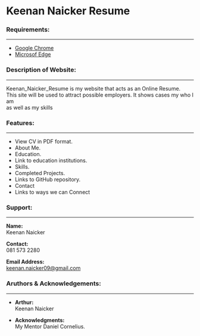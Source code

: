 
# Keenan Naicker Resume  
  

### Requirements:  

---  

* [Google Chrome](https://www.google.com/chrome/?brand=CHBD&gclid=Cj0KCQjwlN32BRCCARIsADZ-J4vqfXtfJHP-JYCorRb8ITh8ObEuRvht_NePhai9RuOX0UIUbdIxdEwaAo2KEALw_wcB&gclsrc=aw.ds)  
* [Microsof Edge](https://www.microsoft.com/en-us/edge)  
  

### Description of Website:  

----  

Keenan_Naicker_Resume is my website that acts as an Online Resume.  
This site will be used to attract possible employers. It shows cases my who I am  
as well as my skills  
  

### Features:  

----  

* View CV in PDF format.  
* About Me.  
* Education.  
* Link to education institutions.  
* Skills.  
* Completed Projects.  
* Links to GitHub repository.  
* Contact  
* Links to ways we can Connect  

### Support:  

----  

**Name:**  
Keenan Naicker  
  

**Contact:**  
081 573 2280  
  

**Email Address:**  
keenan.naicker09@gmail.com  
  

### Aruthors & Acknowledgements:  

----  

* **Arthur:**  
Keenan Naicker  
  
* **Acknowledgments:**  
My Mentor Daniel Cornelius.
